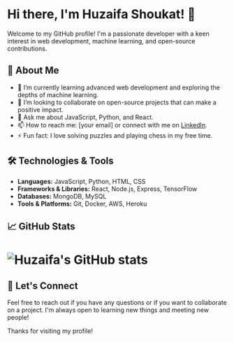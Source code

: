 # Hi there, I'm Huzaifa Shoukat! 👋

Welcome to my GitHub profile! I'm a passionate developer with a keen interest in web development, machine learning, and open-source contributions.

## 🚀 About Me

- 🌱 I’m currently learning advanced web development and exploring the depths of machine learning.
- 👯 I’m looking to collaborate on open-source projects that can make a positive impact.
- 💬 Ask me about JavaScript, Python, and React.
- 📫 How to reach me: [your email] or connect with me on [LinkedIn](your-linkedin-profile).
- ⚡ Fun fact: I love solving puzzles and playing chess in my free time.

## 🛠️ Technologies & Tools

- **Languages:** JavaScript, Python, HTML, CSS
- **Frameworks & Libraries:** React, Node.js, Express, TensorFlow
- **Databases:** MongoDB, MySQL
- **Tools & Platforms:** Git, Docker, AWS, Heroku

## 📈 GitHub Stats

![Huzaifa's GitHub stats](https://github-readme-stats.vercel.app/api?username=ihuzaifashoukat&show_icons=true&theme=radical)
=


## 🤝 Let's Connect

Feel free to reach out if you have any questions or if you want to collaborate on a project. I'm always open to learning new things and meeting new people!

Thanks for visiting my profile!
